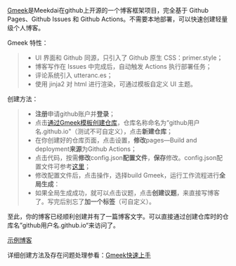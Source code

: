 [Gmeek](https://github.com/Meekdai/Gmeek)是Meekdai在github上开源的一个博客框架项目，完全基于 Github Pages、Github Issues 和 Github Actions。不需要本地部署，可以快速创建轻量级个人博客。

Gmeek 特性：
> - UI 界面和 Github 同源，只引入了 Github 原生 CSS：primer.style；
> - 博客写作在 Issues 中完成后，自动触发 Actions 执行部署任务；
> - 评论系统引入 utteranc.es；
> - 使用 jinja2 对 html 进行渲染，可通过模板自定义 UI 主题。

创建方法：
> - **注册**申请github账户并**登录**；
> - 点击[通过Gmeek模板创建仓库](https://github.com/new?template_name=Gmeek-template&template_owner=Meekdai)，仓库名称命名为“github用户名.github.io"（测试不可自定义），点击**新建仓库**；
> - 在你创建好的仓库页面，点击设置，**修改**pages—Build and deployment**来源**为Github Actions；
> - 点击代码，按需**修改**config.json**配置文件**，**保存**修改。config.json配置文件可参考[这里](https://github.com/Meekdai/meekdai.github.io/blob/main/config.json)；
> - 修改配置文件后，点击操作，选择build Gmeek，运行工作流程进行**全局生成**：
> - 如果全局生成成功，就可以点击议题，点击**创建议题**，来直接写博客了。写完后别忘了**加一个标签**（可自定义）。

至此，你的博客已经顺利创建并有了一篇博客文字。可以直接通过创建仓库时的仓库名”github用户名.github.io“来访问了。

[示例博客](https://jialikemeng.github.io/)

详细创建方法及存在问题处理参看：[Gmeek快速上手
](https://blog.meekdai.com/post/Gmeek-kuai-su-shang-shou.html)
